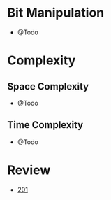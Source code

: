 # Bit Manipulation
- @Todo
  
# Complexity

## Space Complexity
- @Todo

## Time Complexity
- @Todo

# Review
- [201](https://leetcode.com/problems/bitwise-and-of-numbers-range/description/)
